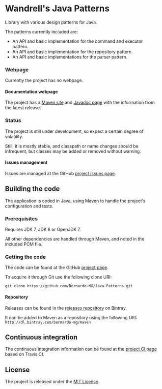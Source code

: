 # Wandrell's Java Patterns
Library with various design patterns for Java.

The patterns currently included are:
* An API and basic implementation for the command and executor pattern.
* An API and basic implementation for the repository pattern.
* An API and basic implementations for the parser pattern.

### Webpage
Currently the project has no webpage.

#### Documentation webpage
The project has a [Maven site][] and [Javadoc page][] with the information from the
latest release.

### Status
The project is still under development, so expect a certain degree of volatility.

Still, it is mostly stable, and classpath or name changes should be infrequent, but classes may be added or removed without warning.

#### Issues management
Issues are managed at the GitHub [project issues page][].

## Building the code
The application is coded in Java, using Maven to handle the project's configuration and tests.

### Prerequisites
Requires JDK 7, JDK 8 or OpenJDK 7.

All other dependencies are handled through Maven, and noted in the included POM file.

### Getting the code
The code can be found at the GitHub [project page][].

To acquire it through Git use the following clone URI:

`git clone https://github.com/Bernardo-MG/Java-Patterns.git`

#### Repository
Releases can be found in the [releases repository][] on Bintray.

It can be added to Maven as a repository using the following URI:
`http://dl.bintray.com/bernardo-mg/maven`

## Continuous integration
The continuous integration information can be found at the [project CI page][] based on Travis CI.

## License
The project is released under the [MIT License][].

[Javadoc page]: http://docs.wandrell.com/maven/java-patterns/apidocs
[Maven site]: http://docs.wandrell.com/maven/java-patterns
[MIT License]: http://www.opensource.org/licenses/mit-license.php
[project CI page]: https://travis-ci.org/Bernardo-MG/Java-Patterns
[project issues page]: https://github.com/Bernardo-MG/Java-Patterns/issues
[project page]: http://github.com/Bernardo-MG/Java-Patterns
[releases repository]: http://dl.bintray.com/bernardo-mg/java-patterns